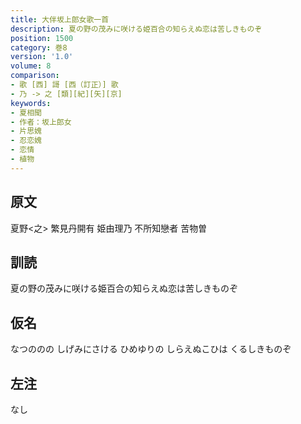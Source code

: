 ```yaml
---
title: 大伴坂上郎女歌一首
description: 夏の野の茂みに咲ける姫百合の知らえぬ恋は苦しきものぞ
position: 1500
category: 巻8
version: '1.0'
volume: 8
comparison:
- 歌 [西] 謌 [西（訂正）] 歌
- 乃 -> 之 [類][紀][矢][京]
keywords:
- 夏相聞
- 作者：坂上郎女
- 片思媿
- 忍恋媿
- 恋情
- 植物
---
```


## 原文

夏野<之> 繁見丹開有 姫由理乃 不所知戀者 苦物曽

## 訓読

夏の野の茂みに咲ける姫百合の知らえぬ恋は苦しきものぞ

## 仮名

なつののの しげみにさける ひめゆりの しらえぬこひは くるしきものぞ

## 左注

なし
